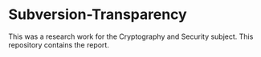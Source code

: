 # Subversion-Transparency

This was a research work for the Cryptography and Security subject. This repository contains the report.
